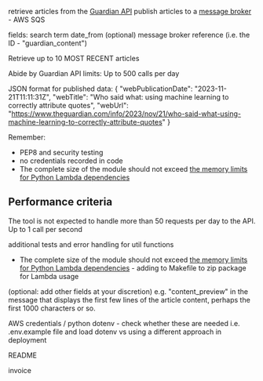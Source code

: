 retrieve articles from the [Guardian API](https://open-platform.theguardian.com/)
publish articles to a [message broker](https://en.wikipedia.org/wiki/Message_broker)  - AWS SQS

fields:
search term
date_from (optional)
message broker reference (i.e. the ID - "guardian_content")

Retrieve up to 10 MOST RECENT articles

Abide by Guardian API limits:
Up to 500 calls per day

JSON format for published data:
{
    "webPublicationDate": "2023-11-21T11:11:31Z",
    "webTitle": "Who said what: using machine learning to correctly attribute quotes",
    "webUrl": "https://www.theguardian.com/info/2023/nov/21/who-said-what-using-machine-learning-to-correctly-attribute-quotes"
}



Remember:
- PEP8 and security testing
- no credentials recorded in code
- The complete size of the module should not exceed [the memory limits for Python Lambda dependencies](https://docs.aws.amazon.com/lambda/latest/dg/gettingstarted-package.html)

## Performance criteria
The tool is not expected to handle more than 50 requests per day to the API.
Up to 1 call per second



additional tests and error handling for util functions

- The complete size of the module should not exceed [the memory limits for Python Lambda dependencies](https://docs.aws.amazon.com/lambda/latest/dg/gettingstarted-package.html) - adding to Makefile to zip package for Lambda usage

(optional: add other fields at your discretion)
e.g. "content_preview" in the
message that displays the first few lines of the article content, perhaps the first
1000 characters or so.

AWS credentials / python dotenv - check whether these are needed i.e. .env.example file and load dotenv vs using a different approach in deployment

README

invoice


